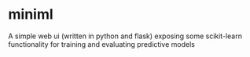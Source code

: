 miniml
======

A simple web ui (written in python and flask) exposing some scikit-learn functionality for training and evaluating predictive models
